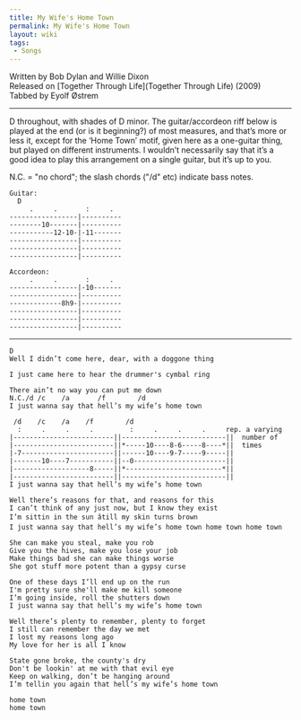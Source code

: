 ```yaml
---
title: My Wife's Home Town
permalink: My Wife's Home Town
layout: wiki
tags:
 - Songs
---
```


Written by Bob Dylan and Willie Dixon  
Released on [Together Through Life](Together Through Life)
(2009)  
Tabbed by Eyolf Østrem

* * * * *

D throughout, with shades of D minor. The guitar/accordeon riff below is
played at the end (or is it beginning?) of most measures, and that’s
more or less it, except for the ‘Home Town’ motif, given here as a
one-guitar thing, but played on different instruments. I wouldn’t
necessarily say that it’s a good idea to play this arrangement on a
single guitar, but it’s up to you.

N.C. = "no chord"; the slash chords ("/d" etc) indicate bass notes.

    Guitar:
      D
         .     .       :     .
    -----------------|----------
    --------10-------|----------
    -----------12-10-|-11-------
    -----------------|----------
    -----------------|----------
    -----------------|----------

    Accordeon:
         .     .       :     .
    -----------------|-10-------
    -----------------|----------
    -------------8h9-|----------
    -----------------|----------
    -----------------|----------
    -----------------|----------

* * * * *

    D
    Well I didn’t come here, dear, with a doggone thing

    I just came here to hear the drummer's cymbal ring

    There ain’t no way you can put me down
    N.C./d /c    /a       /f        /d
    I just wanna say that hell’s my wife’s home town

     /d    /c    /a    /f        /d
      :     .     .     .         :     .     .     .     rep. a varying
    |-------------------------||--------------------------||  number of
    |-------------------------||*-----10----8-6-----8----*||  times
    |-7-----------------------||------10----9-7-----9-----||
    |-------10----7-----------||--0-----------------------||
    |-------------------8-----||*------------------------*||
    |-------------------------||--------------------------||
    I just wanna say that hell’s my wife’s home town

    Well there’s reasons for that, and reasons for this
    I can’t think of any just now, but I know they exist
    I’m sittin in the sun âtill my skin turns brown
    I just wanna say that hell’s my wife’s home town home town home town

    She can make you steal, make you rob
    Give you the hives, make you lose your job
    Make things bad she can make things worse
    She got stuff more potent than a gypsy curse

    One of these days I’ll end up on the run
    I'm pretty sure she'll make me kill someone
    I’m going inside, roll the shutters down
    I just wanna say that hell’s my wife’s home town

    Well there’s plenty to remember, plenty to forget
    I still can remember the day we met
    I lost my reasons long ago
    My love for her is all I know

    State gone broke, the county's dry
    Don't be lookin' at me with that evil eye
    Keep on walking, don’t be hanging around
    I’m tellin you again that hell’s my wife’s home town

    home town
    home town

